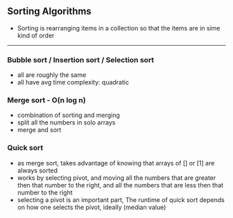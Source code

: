 ## Sorting Algorithms

- Sorting is rearranging items in a collection so that the items are in sime kind of order

---

### Bubble sort / Insertion sort / Selection sort

- all are roughly the same
- all have avg time complexity: quadratic

### Merge sort - O(n log n)

- combination of sorting and merging
- split all the numbers in solo arrays
- merge and sort

### Quick sort

- as merge sort, takes advantage of knowing that arrays of [] or [1] are always sorted
- works by selecting pivot, and moving all the numbers that are greater then that number to the right, and all the numbers that are less then that number to the right
- selecting a pivot is an important part, The runtime of quick sort depends on how one selects the pivot, ideally (median value)
